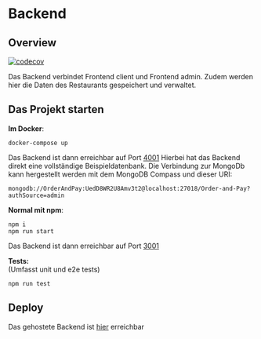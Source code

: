 # Backend

## Overview

[![codecov](https://codecov.io/gh/dopeshot/order-and-pay-backend/branch/main/graph/badge.svg?token=RI1XZPSHEV)](https://codecov.io/gh/dopeshot/order-and-pay-backend)

Das Backend verbindet Frontend client und Frontend admin. Zudem werden hier die Daten des Restaurants gespeichert und verwaltet.

## Das Projekt starten

**Im Docker**:

    docker-compose up

Das Backend ist dann erreichbar auf Port [4001](http://localhost:4001)
Hierbei hat das Backend direkt eine vollständige Beispieldatenbank. Die Verbindung zur MongoDb kann hergestellt werden mit dem MongoDB Compass und dieser URI:

    mongodb://OrderAndPay:UedD8WR2U8Amv3t2@localhost:27018/Order-and-Pay?authSource=admin

**Normal mit npm**:

    npm i
    npm run start

Das Backend ist dann erreichbar auf Port [3001](http://localhost:3001)

**Tests:**  
(Umfasst unit und e2e tests)

    npm run test

## Deploy

Das gehostete Backend ist [hier](https://api.dopeshot.coffee/) erreichbar
